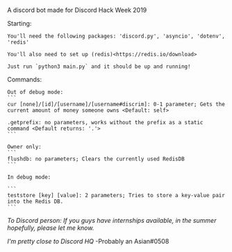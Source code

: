 A discord bot made for Discord Hack Week 2019

Starting:
    
    You'll need the following packages: 'discord.py', 'asyncio', 'dotenv', 'redis'

    You'll also need to set up (redis)<https://redis.io/download>

    Just run `python3 main.py` and it should be up and running!
    
Commands:

    Out of debug mode:
    ```
    cur [none]/[id]/[username]/[username#discrim]: 0-1 parameter; Gets the current amount of money someone owns <Default: self>

    .getprefix: no parameters, works without the prefix as a static command <Default returns: '.'>
    ```

    Owner only:
    ```
    flushdb: no parameters; Clears the currently used RedisDB
    ```

    In debug mode:

    ```
    teststore [key] [value]: 2 parameters; Tries to store a key-value pair into the Redis DB.
    ```

*To Discord person: If you guys have internships available, in the summer hopefully, please let me know.*

*I'm pretty close to Discord HQ* -Probably an Asian#0508
